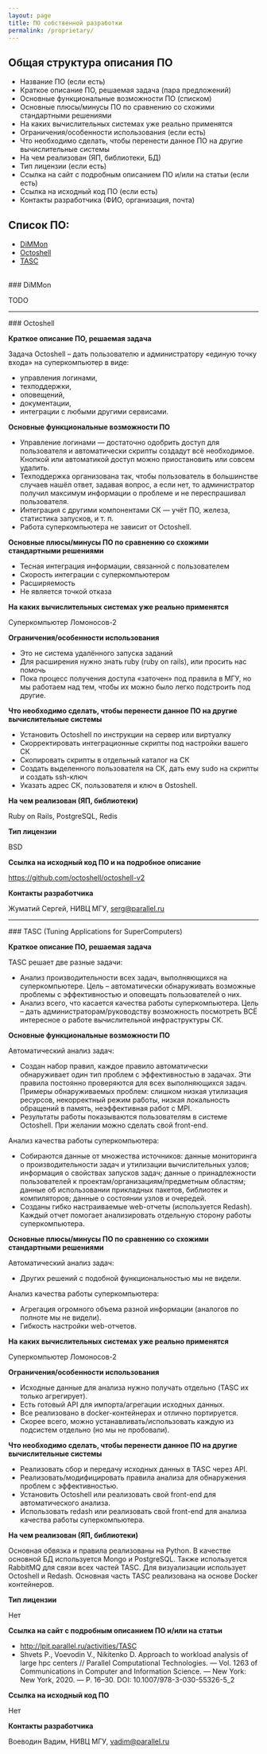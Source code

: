 ```yaml
---
layout: page
title: ПО собственной разработки
permalink: /proprietary/
---
```


## Общая структура описания ПО
- Название ПО (если есть)
- Краткое описание ПО, решаемая задача (пара предложений)
- Основные функциональные возможности ПО (списком)
- Основные плюсы/минусы ПО по сравнению со схожими стандартными решениями
- На каких вычислительных системах уже реально применятся
- Ограничения/особенности использования (если есть)
- Что необходимо сделать, чтобы перенести данное ПО на другие вычислительные системы
- На чем реализован (ЯП, библиотеки, БД)
- Тип лицензии (если есть)
- Ссылка на сайт с подробным описанием ПО и/или на статьи (если есть)
- Ссылка на исходный код ПО (если есть)
- Контакты разработчика (ФИО, организация, почта)


## Список ПО:
- <a href='#dimmon'>DiMMon</a>
- <a href='#octoshell'>Octoshell</a>
- <a href='#tasc'>TASC</a>

<br>
<a name='dimmon'></a>
### DiMMon

TODO

<hr><a name='octoshell'></a>
### Octoshell

__Краткое описание ПО, решаемая задача__

Задача Octoshell – дать пользователю и администратору «единую точку входа» на суперкомпьютер в виде:
- управления логинами,
- техподдержки,
- оповещений,
- документации,
- интеграции с любыми другими сервисами.

__Основные функциональные возможности ПО__

- Управление логинами — достаточно одобрить доступ для пользователя и автоматически скрипты создадут всё необходимое. Кнопкой или автоматикой доступ можно приостановить или совсем удалить.
- Техподдержка организована так, чтобы пользователь в большинстве случаев нашёл ответ, задавая вопрос, а если нет, то администратор получил максимум информации о проблеме и не переспрашивал пользователя.
- Интеграция с другими компонентами СК — учёт ПО, железа, статистика запусков, и т. п.
- Работа суперкомпьютера не зависит от Octoshell.

__Основные плюсы/минусы ПО по сравнению со схожими стандартными решениями__

- Тесная интеграция информации, связанной с пользователем
- Скорость интеграции с суперкомпьютером
- Расширяемость
- Не является точкой отказа

__На каких вычислительных системах уже реально применятся__

Суперкомпьютер Ломоносов-2

__Ограничения/особенности использования__

- Это не система удалённого запуска заданий
- Для расширения нужно знать ruby (ruby on rails), или просить нас помочь
- Пока процесс получения доступа «заточен» под правила в МГУ, но мы работаем над тем, чтобы их можно было легко подстроить под другие.

__Что необходимо сделать, чтобы перенести данное ПО на другие вычислительные системы__

- Установить Octoshell по инструкции на сервер или виртуалку
- Скорректировать интеграционные скрипты под настройки вашего СК
- Скопировать скрипты в отдельный каталог на СК
- Создать выделенного пользователя на СК, дать ему sudo на скрипты и создать ssh-ключ
- Указать адрес СК, пользователя и ключ в Ostoshell.

__На чем реализован (ЯП, библиотеки)__

Ruby on Rails, PostgreSQL, Redis

__Тип лицензии__

BSD

__Ссылка на исходный код ПО и на подробное описание__

https://github.com/octoshell/octoshell-v2

__Контакты разработчика__

Жуматий Сергей, НИВЦ МГУ, <a href='mailto:&#115;&#101;&#114;&#103;&#064;&#112;&#097;&#114;&#097;&#108;&#108;&#101;&#108;&#046;&#114;&#117;'>&#115;&#101;&#114;&#103;&#064;&#112;&#097;&#114;&#097;&#108;&#108;&#101;&#108;&#046;&#114;&#117;</a>


<hr><a name='tasc'></a>
### TASC (Tuning Applications for SuperComputers)

__Краткое описание ПО, решаемая задача__

TASC решает две разные задачи: 
- Анализ производительности всех задач, выполняющихся на суперкомпьютере. Цель – автоматически обнаруживать возможные проблемы с эффективностью и оповещать пользователей о них.
- Анализ всего, что касается качества работы суперкомпьютера. Цель – дать администраторам/руководству возможность посмотреть ВСЁ интересное о работе вычислительной инфраструктуры СК.

__Основные функциональные возможности ПО__

Автоматический анализ задач:
- Создан набор правил, каждое правило автоматически обнаруживает один тип проблем с эффективностью в задачах. Эти правила постоянно проверяются для всех выполняющихся задач. Примеры обнаруживаемых проблем: слишком низкая утилизация ресурсов, некорректный режим работы, низкая локальность обращений в память, неэффективная работ с MPI.
- Результаты работы показываются пользователям в системе Octoshell. При желании можно сделать свой front-end.

Анализ качества работы суперкомпьютера:
- Собираются данные от множества источников: данные мониторинга о производительности задач и утилизации вычислительных узлов; информация о свойствах запусков задач; данные о принадлежности пользователей к проектам/организациям/предметным областям; данные об использовании прикладных пакетов, библиотек и компиляторов; данные о состоянии узлов и очередей. 
- Созданы гибко настраиваемые web-отчеты (используется Redash). Каждый отчет помогает анализировать отдельную сторону работы суперкомпьютера.

__Основные плюсы/минусы ПО по сравнению со схожими стандартными решениями__

Автоматический анализ задач: 
- Других решений с подобной функциональностью мы не видели.

Анализ качества работы суперкомпьютера:
- Агрегация огромного объема разной информации (аналогов по полноте мы не видели).
- Гибкость настройки web-отчетов.

__На каких вычислительных системах уже реально применятся__

Суперкомпьютер Ломоносов-2

__Ограничения/особенности использования__

- Исходные данные для анализа нужно получать отдельно (TASC их только агрегирует).
- Есть готовый API для импорта/агрегации исходных данных.
- Все реализовано в docker-контейнерах и отлично портируется.
- Скорее всего, можно устанавливать/использовать каждую из подсистем отдельно (но мы не пробовали).

__Что необходимо сделать, чтобы перенести данное ПО на другие вычислительные системы__

- Реализовать сбор и передачу исходных данных в TASC через API.
- Реализовать/модифицировать правила анализа для обнаружения проблем с эффективностью.
- Установить Octoshell или реализовать свой front-end для автоматического анализа.
- Использовать redash или реализовать свой front-end для анализа качества работы суперкомпьютера.

__На чем реализован (ЯП, библиотеки)__

Основная обвязка и правила реализованы на Python. В качестве основной БД используется Mongo и PostgreSQL. Также используется RabbitMQ для связи всех частей TASC. Для визуализации использует Octoshell и Redash. Основная часть TASC реализована на основе Docker контейнеров.

__Тип лицензии__

Нет

__Ссылка на сайт с подробным описанием ПО и/или на статьи__
- http://lpit.parallel.ru/activities/TASC
- Shvets P., Voevodin V., Nikitenko D. Approach to workload analysis of large hpc centers // Parallel Computational Technologies. — Vol. 1263 of Communications in Computer and Information Science. — New York: New York, 2020. — P. 16–30. DOI: 10.1007/978-3-030-55326-5_2

__Ссылка на исходный код ПО__

Нет

__Контакты разработчика__

Воеводин Вадим, НИВЦ МГУ, <a href='mailto:&#118;&#097;&#100;&#105;&#109;&#064;&#112;&#097;&#114;&#097;&#108;&#108;&#101;&#108;&#046;&#114;&#117;'>&#118;&#097;&#100;&#105;&#109;&#064;&#112;&#097;&#114;&#097;&#108;&#108;&#101;&#108;&#046;&#114;&#117;</a>

